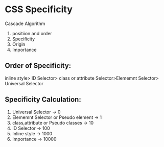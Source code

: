 # CSS Specificity 
Cascade Algorithm
1. positiion and order
2. Specificity
3. Origin
4. Importance

## Order of Specificity: 
inline style> ID Selector> class or attribute Selector>Elememnt Selector> Universal Selector

## Specificity Calculation: 
1. Universal Selector -> 0
2. Elememnt Selector or Pseudo element -> 1
3. class,attribute or Pseudo classes -> 10
4. ID Selector -> 100
5. Inline style -> 1000
6. Importance -> 10000
